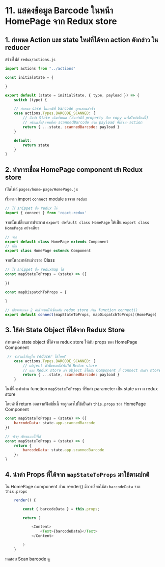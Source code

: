 
# 11. แสดงข้อมูล Barcode ในหน้า HomePage จาก Redux store

## 1. กำหนด Action และ state ใหม่ที่ได้จาก action ดังกล่าว ใน reducer 

สร้างไฟล์ `redux/actions.js`

```js
import actions from "../actions"

const initialState = {

}

export default (state = initialState, { type, payload }) => {
    switch (type) {

    // กำหนด case ในกรณีที่ barcode ถูกแสกนสำเร็จ
    case actions.Types.BARCODE_SCANNED: {
        // คืนค่า State เดิมทั้งหมด (อันเก่ามีกี่ property ก็จะ copy มาใส่ในอันใหม่นี้) 
        // พร้อมเพิ่ม/แทนที่ค่า scannedBarcode ด้วย payload ที่ได้จาก action
        return { ...state, scannedBarcode: payload }
    }

    default:
        return state
    }
}

```

## 2. ทำการเชื่อม HomePage component เข้า Redux store

เปิดไฟล์ `pages/home-page/HomePage.js`

เริ่มจาก import `connect` module มาจาก `redux`

```js
// ใช้ snippet ชื่อ redux ได้
import { connect } from 'react-redux'
```

จากนั้นเปลี่ยนการประกาศ `export default class HomePage` ให้เป็น `export class HomePage` อย่างเดียว

```js
// จาก
export default class HomePage extends Component 
// เป็น 
export class HomePage extends Component 
```

จากนั้นลงมาด้านล่างของ Class 

```js
// ใช้ snippet ชื่อ reduxmap ได้
const mapStateToProps = (state) => ({
    
})

const mapDispatchToProps = {
    
}

// เขียนกำหนด 2 ค่าด้านบนให้เชื่อมกับ redux store ผ่าน function connect() 
export default connect(mapStateToProps, mapDispatchToProps)(HomePage)
```

## 3. ใช้ค่า State Object ที่ได้จาก Redux Store

กำหนดค่า state object ที่ได้จาก redux store ให้กับ props ของ HomePage Component  

```js
 // จำส่วนนี้ที่อยู่ใน reducer ได้ไหม? 
    case actions.Types.BARCODE_SCANNED: {
        // object ตัวนี้แหละที่ส่งไปให้ Redux store
        // และ Redux store ส่ง object นี้ให้กับ Component ที่ connect กับตัว store 
        return { ...state, scannedBarcode: payload }
    }
```

ในที่นี้จะทำผ่าน function `mapStateToProps` ที่รับค่า parameter เป็น state มาจาก redux store

โดยค่าที่ return ออกจากฟังก์ชั่นนี้ จะถูกเอาไปใช้เป็นค่า `this.props` ของ HomePage Component

```js
const mapStateToProps = (state) => ({
    barcodeData: state.app.scannedBarcode
})

// จริงๆ เขียนแบบนี้ก็ได้ 
const mapStateToProps = (state) => {
    return {
        barcodeData: state.app.scannedBarcode
    };
}
```

## 4. นำค่า Props ที่ได้จาก `mapStateToProps` มาใช้ตามปกติ

ใน HomePage component ส่วน render() มีการเรียกใช้ค่า `barcodeData` จาก `this.props`

```js
    render() {

        const { barcodeData } = this.props;

        return (

            <Content>
                <Text>{barcodeData}</Text>
            </Content>

        )
    }
```

ทดสอบ Scan barcode ดู

